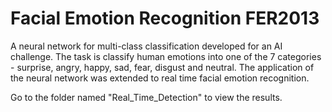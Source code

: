 # Facial Emotion Recognition FER2013

A neural network for multi-class classification developed for an AI challenge. The task is classify human emotions into one of the 7 categories - surprise, angry, happy, sad, fear, disgust and neutral. The application of the neural network was extended to real time facial emotion recognition.


Go to the folder named "Real_Time_Detection" to view the results.
